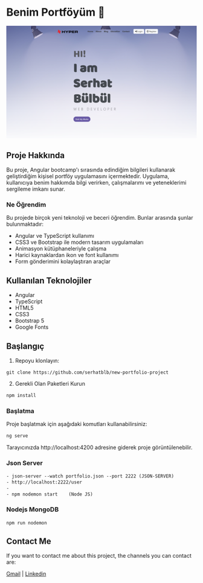 # Benim Portföyüm 🚀

![Görünüm](https://github.com/serhatblb/new-portfolio-project/blob/master/src/app/imgs/header.png)

## Proje Hakkında

Bu proje, Angular bootcamp'ı sırasında edindiğim bilgileri kullanarak geliştirdiğim kişisel portföy uygulamasını içermektedir. Uygulama, kullanıcıya benim hakkımda bilgi verirken, çalışmalarımı ve yeteneklerimi sergileme imkanı sunar.

### Ne Öğrendim

Bu projede birçok yeni teknoloji ve beceri öğrendim. Bunlar arasında şunlar bulunmaktadır:

- Angular ve TypeScript kullanımı
- CSS3 ve Bootstrap ile modern tasarım uygulamaları
- Animasyon kütüphaneleriyle çalışma
- Harici kaynaklardan ikon ve font kullanımı
- Form gönderimini kolaylaştıran araçlar

## Kullanılan Teknolojiler

- Angular
- TypeScript
- HTML5
- CSS3
- Bootstrap 5
- Google Fonts

## Başlangıç

1. Repoyu klonlayın:

```
git clone https://github.com/serhatblb/new-portfolio-project
```

2. Gerekli Olan Paketleri Kurun

```javascript
npm install
```

### Başlatma

Proje başlatmak için aşağıdaki komutları kullanabilirsiniz:

```javascript
ng serve
```

Tarayıcınızda http://localhost:4200 adresine giderek proje görüntülenebilir.

### Json Server

```
- json-server --watch portfolio.json --port 2222 (JSON-SERVER)
- http://localhost:2222/user
-
- npm nodemon start    (Node JS)
```

### Nodejs MongoDB

```
npm run nodemon
```

## Contact Me

If you want to contact me about this project, the channels you can contact are:

[Gmail](mailto:serhatblb23@gmail.com) | [Linkedin](https://www.linkedin.com/in/serhatbulbul/)
